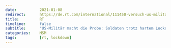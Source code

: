 ```yaml
---
date:          2021-01-08
redirect:      https://de.rt.com/international/111450-versuch-us-militaers-soldaten-trotz/
title:         RT
timeline:      false
subtitle:      "US-Militär macht die Probe: Soldaten trotz hartem Lockdown positiv auf Corona getestet"
categories:    MSM
tags:          [rt, lockdown]
---
```

